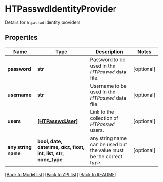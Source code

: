 # HTPasswdIdentityProvider

Details for `htpasswd` identity providers.

## Properties
Name | Type | Description | Notes
------------ | ------------- | ------------- | -------------
**password** | **str** | Password to be used in the _HTPasswd_ data file. | [optional]
**username** | **str** | Username to be used in the _HTPasswd_ data file. | [optional]
**users** | [**[HTPasswdUser]**](HTPasswdUser.md) | Link to the collection of _HTPasswd_ users. | [optional]
**any string name** | **bool, date, datetime, dict, float, int, list, str, none_type** | any string name can be used but the value must be the correct type | [optional]

[[Back to Model list]](../README.md#documentation-for-models) [[Back to API list]](../README.md#documentation-for-api-endpoints) [[Back to README]](../README.md)
